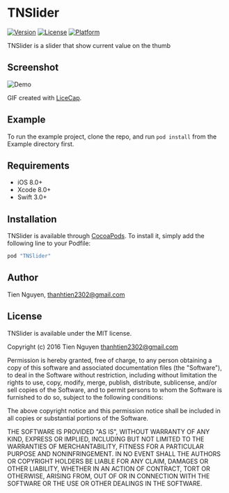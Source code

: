 # TNSlider


[![Version](https://img.shields.io/cocoapods/v/TNSlider.svg?style=flat)](http://cocoapods.org/pods/TNSlider)
[![License](https://img.shields.io/cocoapods/l/TNSlider.svg?style=flat)](http://cocoapods.org/pods/TNSlider)
[![Platform](https://img.shields.io/cocoapods/p/TNSlider.svg?style=flat)](http://cocoapods.org/pods/TNSlider)

TNSlider is a slider that show current value on the thumb

## Screenshot


<img src='tnslider.gif' title='Demo' width='' alt='Demo' />

GIF created with [LiceCap](http://www.cockos.com/licecap/).



## Example

To run the example project, clone the repo, and run `pod install` from the Example directory first.

## Requirements

- iOS 8.0+
- Xcode 8.0+
- Swift 3.0+

## Installation

TNSlider is available through [CocoaPods](http://cocoapods.org). To install
it, simply add the following line to your Podfile:

```ruby
pod "TNSlider"
```

## Author

Tien Nguyen, thanhtien2302@gmail.com

## License

TNSlider is available under the MIT license. 

Copyright (c) 2016 Tien Nguyen <thanhtien2302@gmail.com>

Permission is hereby granted, free of charge, to any person obtaining a copy
of this software and associated documentation files (the "Software"), to deal
in the Software without restriction, including without limitation the rights
to use, copy, modify, merge, publish, distribute, sublicense, and/or sell
copies of the Software, and to permit persons to whom the Software is
furnished to do so, subject to the following conditions:

The above copyright notice and this permission notice shall be included in
all copies or substantial portions of the Software.

THE SOFTWARE IS PROVIDED "AS IS", WITHOUT WARRANTY OF ANY KIND, EXPRESS OR
IMPLIED, INCLUDING BUT NOT LIMITED TO THE WARRANTIES OF MERCHANTABILITY,
FITNESS FOR A PARTICULAR PURPOSE AND NONINFRINGEMENT. IN NO EVENT SHALL THE
AUTHORS OR COPYRIGHT HOLDERS BE LIABLE FOR ANY CLAIM, DAMAGES OR OTHER
LIABILITY, WHETHER IN AN ACTION OF CONTRACT, TORT OR OTHERWISE, ARISING FROM,
OUT OF OR IN CONNECTION WITH THE SOFTWARE OR THE USE OR OTHER DEALINGS IN
THE SOFTWARE.